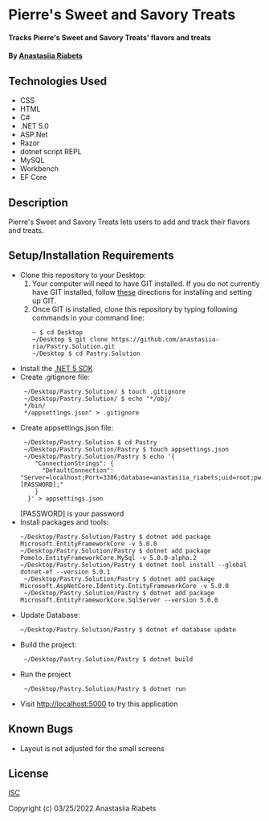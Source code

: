 # Pierre's Sweet and Savory Treats

#### Tracks Pierre's Sweet and Savory Treats' flavors and treats

#### By [Anastasiia Riabets](https://github.com/anastasiia-ria)

## Technologies Used

- CSS
- HTML
- C#
- .NET 5.0
- ASP.Net
- Razor
- dotnet script REPL
- MySQL
- Workbench
- EF Core

## Description

Pierre's Sweet and Savory Treats lets users to add and track their flavors and treats.

## Setup/Installation Requirements

- Clone this repository to your Desktop:
  1. Your computer will need to have GIT installed. If you do not currently have GIT installed, follow [these](https://docs.github.com/en/get-started/quickstart/set-up-git) directions for installing and setting up GIT.
  2. Once GIT is installed, clone this repository by typing following commands in your command line:
     ```
     ~ $ cd Desktop
     ~/Desktop $ git clone https://github.com/anastasiia-ria/Pastry.Solution.git
     ~/Desktop $ cd Pastry.Solution
     ```
- Install the [.NET 5 SDK](https://dotnet.microsoft.com/en-us/download/dotnet/5.0)
- Create .gitignore file:
  ```
   ~/Desktop/Pastry.Solution/ $ touch .gitignore
   ~/Desktop/Pastry.Solution/ $ echo "*/obj/
   */bin/
   */appsettings.json" > .gitignore
  ```
- Create appsettings.json file:
  ```
   ~/Desktop/Pastry.Solution $ cd Pastry
   ~/Desktop/Pastry.Solution/Pastry $ touch appsettings.json
   ~/Desktop/Pastry.Solution/Pastry $ echo '{
      "ConnectionStrings": {
        "DefaultConnection": "Server=localhost;Port=3306;database=anastasiia_riabets;uid=root;pwd=[PASSWORD];"
      }
    }' > appsettings.json
  ```
  [PASSWORD] is your password
- Install packages and tools:
  ```
  ~/Desktop/Pastry.Solution/Pastry $ dotnet add package Microsoft.EntityFrameworkCore -v 5.0.0
  ~/Desktop/Pastry.Solution/Pastry $ dotnet add package Pomelo.EntityFrameworkCore.MySql -v 5.0.0-alpha.2
  ~/Desktop/Pastry.Solution/Pastry $ dotnet tool install --global dotnet-ef --version 5.0.1
   ~/Desktop/Pastry.Solution/Pastry $ dotnet add package Microsoft.AspNetCore.Identity.EntityFrameworkCore -v 5.0.0
   ~/Desktop/Pastry.Solution/Pastry $ dotnet add package Microsoft.EntityFrameworkCore.SqlServer --version 5.0.0
  ```
- Update Database:
  ```
  ~/Desktop/Pastry.Solution/Pastry $ dotnet ef database update
  ```
- Build the project:
  ```
   ~/Desktop/Pastry.Solution/Pastry $ dotnet build
  ```
- Run the project
  ```
   ~/Desktop/Pastry.Solution/Pastry $ dotnet run
  ```
- Visit [http://localhost:5000](http://localhost:5000) to try this application

## Known Bugs

- Layout is not adjusted for the small screens

## License

[ISC](https://opensource.org/licenses/ISC)

Copyright (c) 03/25/2022 Anastasiia Riabets

